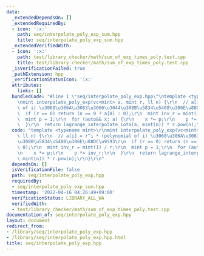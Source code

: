 ```yaml
---
data:
  _extendedDependsOn: []
  _extendedRequiredBy:
  - icon: ':x:'
    path: seq/interpolate_poly_exp_sum.hpp
    title: seq/interpolate_poly_exp_sum.hpp
  _extendedVerifiedWith:
  - icon: ':x:'
    path: test/library_checker/math/sum_of_exp_times_poly.test.cpp
    title: test/library_checker/math/sum_of_exp_times_poly.test.cpp
  _isVerificationFailed: true
  _pathExtension: hpp
  _verificationStatusIcon: ':x:'
  attributes:
    links: []
  bundledCode: "#line 1 \"seq/interpolate_poly_exp.hpp\"\ntemplate <typename mint>\r\
    \nmint interpolate_poly_exp(vc<mint> a, mint r, ll n) {\r\n  // a[i] = r^i * (polynomial\
    \ of i) \u3068\u306A\u3063\u3066\u3044\u308B\u5834\u5408\u306E\u88DC\u9593\r\n\
    \  if (r == 0) return (n == 0 ? a[0] : 0);\r\n  mint inv_r = mint(1) / r;\r\n\
    \  mint p = 1;\r\n  for (auto&& x: a) {\r\n    x *= p;\r\n    p *= inv_r;\r\n\
    \  }\r\n  return lagrange_interpolate_iota(a, mint(n)) * r.pow(n);\r\n}\r\n"
  code: "template <typename mint>\r\nmint interpolate_poly_exp(vc<mint> a, mint r,\
    \ ll n) {\r\n  // a[i] = r^i * (polynomial of i) \u3068\u306A\u3063\u3066\u3044\
    \u308B\u5834\u5408\u306E\u88DC\u9593\r\n  if (r == 0) return (n == 0 ? a[0] :\
    \ 0);\r\n  mint inv_r = mint(1) / r;\r\n  mint p = 1;\r\n  for (auto&& x: a) {\r\
    \n    x *= p;\r\n    p *= inv_r;\r\n  }\r\n  return lagrange_interpolate_iota(a,\
    \ mint(n)) * r.pow(n);\r\n}\r\n"
  dependsOn: []
  isVerificationFile: false
  path: seq/interpolate_poly_exp.hpp
  requiredBy:
  - seq/interpolate_poly_exp_sum.hpp
  timestamp: '2022-04-16 04:26:49+09:00'
  verificationStatus: LIBRARY_ALL_WA
  verifiedWith:
  - test/library_checker/math/sum_of_exp_times_poly.test.cpp
documentation_of: seq/interpolate_poly_exp.hpp
layout: document
redirect_from:
- /library/seq/interpolate_poly_exp.hpp
- /library/seq/interpolate_poly_exp.hpp.html
title: seq/interpolate_poly_exp.hpp
---
```

